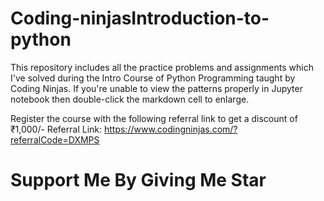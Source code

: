 # Coding-ninjasIntroduction-to-python
This repository includes all the practice problems and assignments which I've solved during the Intro Course of Python Programming taught by Coding Ninjas. If you're unable to view the patterns properly in Jupyter notebook then double-click the markdown cell to enlarge.

Register the course with the following referral link to get a discount of ₹1,000/-
Referral Link:  https://www.codingninjas.com/?referralCode=DXMPS


# Support Me By Giving Me Star
